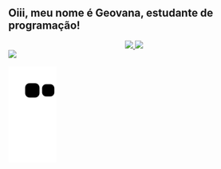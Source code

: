 ## Oiii, meu nome é Geovana, estudante de programação!
<div align="center">
  <a href="https://github.com/xofaninha">
  <img height="180em" src="https://github-readme-stats.vercel.app/api?username=xofaninha&show_icons=true&theme=dracula&include_all_commits=true&count_private=true"/>
  <img height="180em" src="https://github-readme-stats.vercel.app/api/top-langs/?username=xofaninha&layout=compact&langs_count=7&theme=dracula"/>
</div>
  <div> 
  <a href="https://www.instagram.com/http.geo__/" target="_blank"><img src="https://img.shields.io/badge/-Instagram-%23E4405F?style=for-the-badge&logo=instagram&logoColor=white" target="_blank"></a>

 
  ![Snake animation](https://github.com/rafaballerini/rafaballerini/blob/output/github-contribution-grid-snake.svg)
 
</div>
